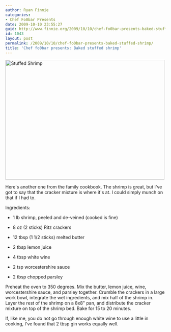 ```yaml
---
author: Ryan Finnie
categories:
- Chef Fo0bar Presents
date: 2009-10-10 23:55:27
guid: http://www.finnie.org/2009/10/10/chef-fo0bar-presents-baked-stuffed-shrimp/
id: 1043
layout: post
permalink: /2009/10/10/chef-fo0bar-presents-baked-stuffed-shrimp/
title: 'Chef fo0bar presents: Baked stuffed shrimp'
---
```

[<img src="http://farm4.static.flickr.com/3033/3006894913_239c25fe74.jpg" width="500" height="375" alt="Stuffed Shrimp" />](http://www.flickr.com/photos/fo0bar/3006894913/ "Stuffed Shrimp by Ryan Finnie, on Flickr")

Here's another one from the family cookbook. The shrimp is great, but I've got to say that the cracker mixture is where it's at. I could simply munch on that if I had to.

Ingredients:
  
* 1 lb shrimp, peeled and de-veined (cooked is fine)
  
* 8 oz (2 sticks) Ritz crackers
  
* 12 tbsp (1 1/2 sticks) melted butter
  
* 2 tbsp lemon juice
  
* 4 tbsp white wine
  
* 2 tsp worcestershire sauce
  
* 2 tbsp chopped parsley

Preheat the oven to 350 degrees. Mix the butter, lemon juice, wine, worcestershire sauce, and parsley together. Crumble the crackers in a large work bowl, integrate the wet ingredients, and mix half of the shrimp in. Layer the rest of the shrimp on a 8x8" pan, and distribute the cracker mixture on top of the shrimp bed. Bake for 15 to 20 minutes.

If, like me, you do not go through enough white wine to use a little in cooking, I've found that 2 tbsp gin works equally well.
